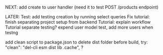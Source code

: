 NEXT:
add create to user handler (need it to test POST /products endpoint)


LATER:
Test: add testing creation by running select queries
Fix tutorial: finish separating project setup from backend
Tutorial: explain workflow
Tutorial separate testing?
expend user model test, add more users when testng

add clean script to package.json to delete dist folder before build, try:
"clean": "del-cli esm dist lib .cache", ?